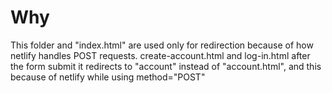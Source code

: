 # Why

This folder and "index.html" are used only for redirection because of how netlify handles POST requests.
create-account.html and log-in.html after the form submit it redirects
to "account" instead of "account.html", and this because of netlify while using method="POST"
